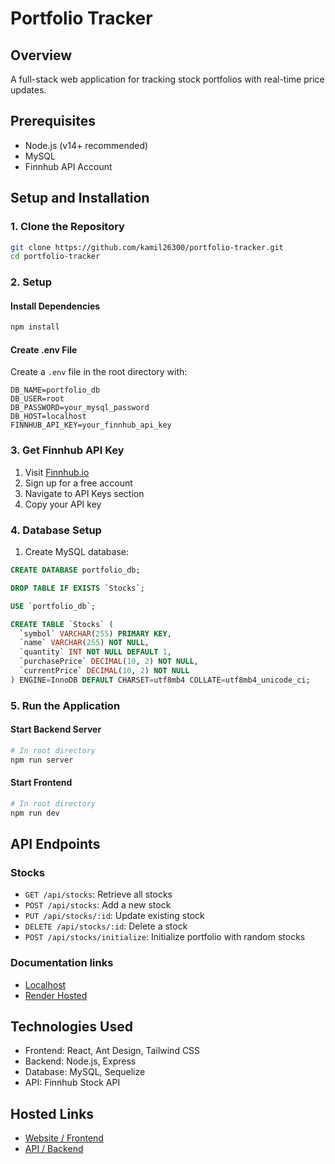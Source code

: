 # Portfolio Tracker

## Overview
A full-stack web application for tracking stock portfolios with real-time price updates.

## Prerequisites
- Node.js (v14+ recommended)
- MySQL
- Finnhub API Account

## Setup and Installation

### 1. Clone the Repository
```bash
git clone https://github.com/kamil26300/portfolio-tracker.git
cd portfolio-tracker
```

### 2. Setup
#### Install Dependencies
```bash
npm install
```

#### Create .env File
Create a `.env` file in the root directory with:
```
DB_NAME=portfolio_db
DB_USER=root
DB_PASSWORD=your_mysql_password
DB_HOST=localhost
FINNHUB_API_KEY=your_finnhub_api_key
```

### 3. Get Finnhub API Key
1. Visit [Finnhub.io](https://finnhub.io/)
2. Sign up for a free account
3. Navigate to API Keys section
4. Copy your API key

### 4. Database Setup
1. Create MySQL database:
```sql
CREATE DATABASE portfolio_db;

DROP TABLE IF EXISTS `Stocks`;

USE `portfolio_db`;

CREATE TABLE `Stocks` (
  `symbol` VARCHAR(255) PRIMARY KEY,
  `name` VARCHAR(255) NOT NULL,
  `quantity` INT NOT NULL DEFAULT 1,
  `purchasePrice` DECIMAL(10, 2) NOT NULL,
  `currentPrice` DECIMAL(10, 2) NOT NULL
) ENGINE=InnoDB DEFAULT CHARSET=utf8mb4 COLLATE=utf8mb4_unicode_ci;
```

### 5. Run the Application
#### Start Backend Server
```bash
# In root directory
npm run server
```

#### Start Frontend
```bash
# In root directory
npm run dev
```

## API Endpoints

### Stocks
- `GET /api/stocks`: Retrieve all stocks
- `POST /api/stocks`: Add a new stock
- `PUT /api/stocks/:id`: Update existing stock
- `DELETE /api/stocks/:id`: Delete a stock
- `POST /api/stocks/initialize`: Initialize portfolio with random stocks

### Documentation links
- [Localhost](https://teamspacew.postman.co/workspace/Team-Workspace~7dd438da-19b5-4993-80d5-05ea81e6725f/collection/27561329-92b5686f-4e6e-4a9d-ba1c-69ff808c0f91?action=share&creator=27561329&active-environment=27561329-ef16fe8e-9604-47da-b87c-28d4169a63c1)
- [Render Hosted](https://teamspacew.postman.co/workspace/Team-Workspace~7dd438da-19b5-4993-80d5-05ea81e6725f/collection/27561329-b4367e1f-b96a-462d-97f1-d713bef1052e?action=share&creator=27561329)

## Technologies Used
- Frontend: React, Ant Design, Tailwind CSS
- Backend: Node.js, Express
- Database: MySQL, Sequelize
- API: Finnhub Stock API

## Hosted Links
- [Website / Frontend](https://portfolio-fe-dq3m.onrender.com/)
- [API / Backend](https://portfolio-be-lvyv.onrender.com/)

